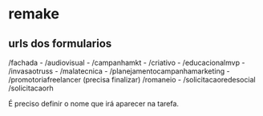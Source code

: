 # remake

## urls dos formularios

/fachada - /audiovisual - /campanhamkt - /criativo - /educacionalmvp - /invasaotruss - /malatecnica - /planejamentocampanhamarketing - /promotoriafreelancer (precisa finalizar)
/romaneio - /solicitacaoredesocial /solicitacaorh

É preciso definir o nome que irá aparecer na tarefa.
